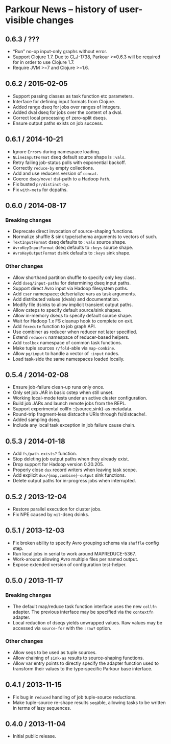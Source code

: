 # Parkour News – history of user-visible changes

## 0.6.3 / ???

- “Run” no-op input-only graphs without error.
- Support Clojure 1.7.  Due to CLJ-1738, Parkour >=0.6.3 will be required for in
  order to use Clojure 1.7.
- Require JVM >=7 and Clojure >=1.6.

## 0.6.2 / 2015-02-05

- Support passing classes as task function etc parameters.
- Interface for defining input formats from Clojure.
- Added range dseq for jobs over ranges of integers.
- Added dval dseq for jobs over the content of a dval.
- Correct local processing of zero-split dseqs.
- Ensure output paths exists on job success.

## 0.6.1 / 2014-10-21

- Ignore `Error`s during namespace loading.
- `NLineInputFormat` dseq default source shape is `:vals`.
- Retry failing job-status polls with exponential backoff.
- Correctly `reduce-by` empty collections.
- Add and use reducers version of `concat`.
- Coerce `dseq/move!` dst-path to a Hadoop `Path`.
- Fix busted `pr/distinct-by`.
- Fix `with-meta` for dcpaths.

## 0.6.0 / 2014-08-17

### Breaking changes

- Deprecate direct invocation of source-shaping functions.
- Normalize shuffle & sink type/schema arguments to vectors of such.
- `TextInputFormat` dseq defaults to `:vals` source shape.
- `AvroKeyInputFormat` dseq defaults to `:keys` source shape.
- `AvroKeyOutputFormat` dsink defaults to `:keys` sink shape.

### Other changes

- Allow shorthand partition shuffle to specify only key class.
- Add `dseq/input-paths` for determining dseq input paths.
- Support direct Avro input via Hadoop filesystem paths.
- Add `cser` namespace; de/serialize vars as task arguments.
- Add distributed values (dvals) and documentation.
- Modify file dsinks to allow implicit transient output paths.
- Allow csteps to specify default source/sink shapes.
- Allow in-memory dseqs to specify default source shape.
- Wait for Hadoop 1.x FS cleanup hook to complete on exit.
- Add `fexecute` function to job graph API.
- Use combiner as reducer when reducer not later specified.
- Extend `reducers` namespace of reducer-based helpers.
- Add `toolbox` namespace of common task functions.
- Make tuple sources `r/fold`-able via `map-combine`.
- Allow `pg/input` to handle a vector of `:input` nodes.
- Load task-side the same namespaces loaded locally.

## 0.5.4 / 2014-02-08

- Ensure job-failure clean-up runs only once.
- Only set job JAR in basic cstep when still unset.
- Working local-mode tests under an active cluster configuration.
- Build job JARs and launch remote jobs from the REPL.
- Support experimental collfn ::{source,sink}-as metadata.
- Round-trip fragment-less distcache URIs through fs/distcache!.
- Added sampling dseq.
- Include any local task exception in job failure cause chain.

## 0.5.3 / 2014-01-18

- Add `fs/path-exists?` function.
- Stop deleting job output paths when they already exist.
- Drop support for Hadoop version 0.20.205.
- Properly close `dux` record writers when leaving task scope.
- Add explicit `dux/{map,combine}-output` sink functions.
- Delete output paths for in-progress jobs when interrupted.

## 0.5.2 / 2013-12-04

- Restore parallel execution for cluster jobs.
- Fix NPE caused by `nil`-dseq dsinks.

## 0.5.1 / 2013-12-03

- Fix broken ability to specify Avro grouping schema via `shuffle` config step.
- Run local jobs in serial to work around MAPREDUCE-5367.
- Work-around allowing Avro multiple files per named output.
- Expose extended version of configuration test-helper.

## 0.5.0 / 2013-11-17

### Breaking changes

- The default map/reduce task function interface uses the new `collfn` adapter.
  The previous interface may be specified via the `contextfn` adapter.
- Local reduction of dseqs yields unwrapped values.  Raw values may be accessed
  via `source-for` with the `:raw?` option.

### Other changes

- Allow seqs to be used as tuple sources.
- Allow chaining of `sink-as` results to source-shaping functions.
- Allow var entry points to directly specify the adapter function used to
  transform their values to the type-specific Parkour base interface.

## 0.4.1 / 2013-11-15

- Fix bug in `reduced` handling of job tuple-source reductions.
- Make tuple-source re-shape results `seq`able, allowing tasks to be written in
  terms of lazy sequences.

## 0.4.0 / 2013-11-04

- Initial public release.
